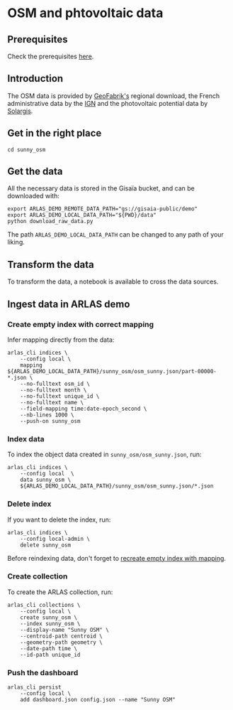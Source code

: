 # OSM and phtovoltaic data

## Prerequisites

Check the prerequisites [here](../README.md).

## Introduction

The OSM data is provided by [GeoFabrik's](https://download.geofabrik.de/europe/france/languedoc-roussillon.html) regional download, the French administrative data by the [IGN](https://geoservices.ign.fr/adminexpress) and the photovoltaic potential data by [Solargis](https://solargis.com/resources/free-maps-and-gis-data?locality=france).

## Get in the right place

```shell
cd sunny_osm
```

## Get the data

All the necessary data is stored in the Gisaïa bucket, and can be downloaded with:
```shell
export ARLAS_DEMO_REMOTE_DATA_PATH="gs://gisaia-public/demo"
export ARLAS_DEMO_LOCAL_DATA_PATH="${PWD}/data"
python download_raw_data.py
```

The path `ARLAS_DEMO_LOCAL_DATA_PATH` can be changed to any path of your liking.

## Transform the data

To transform the data, a notebook is available to cross the data sources.

## Ingest data in ARLAS demo

### Create empty index with correct mapping

Infer mapping directly from the data:

```
arlas_cli indices \
    --config local \
    mapping ${ARLAS_DEMO_LOCAL_DATA_PATH}/sunny_osm/osm_sunny.json/part-00000-*.json \
    --no-fulltext osm_id \
    --no-fulltext month \
    --no-fulltext unique_id \
    --no-fulltext name \
    --field-mapping time:date-epoch_second \
    --nb-lines 1000 \
    --push-on sunny_osm

```
### Index data

To index the object data created in `sunny_osm/osm_sunny.json`, run:
```
arlas_cli indices \
    --config local  \
    data sunny_osm \
    ${ARLAS_DEMO_LOCAL_DATA_PATH}/sunny_osm/osm_sunny.json/*.json
```

### Delete index

If you want to delete the index, run:
```
arlas_cli indices \
    --config local-admin \
    delete sunny_osm
```
Before reindexing data, don't forget to [recreate empty index with mapping](#create-empty-index-with-correct-mapping).

### Create collection

To create the ARLAS collection, run:
```
arlas_cli collections \
    --config local \
    create sunny_osm \
    --index sunny_osm \
    --display-name "Sunny OSM" \
    --centroid-path centroid \
    --geometry-path geometry \
    --date-path time \
    --id-path unique_id
```

### Push the dashboard

```
arlas_cli persist
    --config local \
    add dashboard.json config.json --name "Sunny OSM"
```
